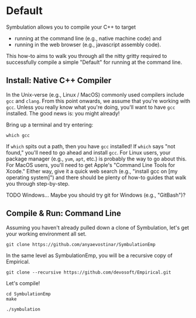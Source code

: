 # Default

Symbulation allows you to compile your C++ to target

- running at the command line (e.g., native machine code) and
- running in the web browser (e.g., javascript assembly code).

This how-to aims to walk you through all the nitty gritty required to
successfully compile a simple "Default" for running at the command line.

## Install: Native C++ Compiler

In the Unix-verse (e.g., Linux / MacOS) commonly used compilers include
`gcc` and `clang`. From this point onwards, we assume that you're
working with `gcc`. Unless you really know what you're doing, you'll
want to have `gcc` installed. The good news is: you might already!

Bring up a terminal and try entering:

```shell
which gcc
```

If `which` spits out a path, then you have `gcc` installed! If `which`
says "not found," you'll need to go ahead and install `gcc`. For
Linux users, your package manager (e.g., `yum`, `apt`, etc.) is probably
the way to go about this. For MacOS users, you'll need to get Apple's
"Command Line Tools for Xcode." Either way, give it a quick web search
(e.g., "install gcc on [my operating system]") and there should be
plenty of how-to guides that walk you through step-by-step.

TODO Windows... Maybe you should try git for Windows (e.g.,
"GitBash")?

## Compile & Run: Command Line

Assuming you haven't already pulled down a clone of Symbulation, let's
get your working environment all set. 

```shell
git clone https://github.com/anyaevostinar/SymbulationEmp
```
In the same level as SymbulationEmp, you will be a recursive copy of Empirical. 

```shell
git clone --recursive https://github.com/devosoft/Empirical.git 
```

Let's compile!

```shell
cd SymbulationEmp
make
```

```shell
./symbulation
```
